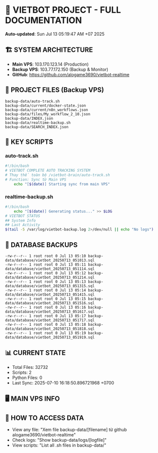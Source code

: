 # 🤖 VIETBOT PROJECT - FULL DOCUMENTATION
**Auto-updated**: Sun Jul 13 05:19:47 AM +07 2025

## 🏗️ SYSTEM ARCHITECTURE
- **Main VPS**: 103.170.123.14 (Production)
- **Backup VPS**: 103.77.172.150 (Backup & Monitor)
- **GitHub**: https://github.com/alogame3690/vietbot-realtime

## 📁 PROJECT FILES (Backup VPS)
```
backup-data/auto-track.sh
backup-data/current/docker-state.json
backup-data/current/n8n_workflows.json
backup-data/files/My_workflow_2_10.json
backup-data/INDEX.json
backup-data/realtime-backup.sh
backup-data/SEARCH_INDEX.json
```

## 🔧 KEY SCRIPTS
### auto-track.sh
```bash
#!/bin/bash
# VIETBOT COMPLETE AUTO TRACKING SYSTEM
# Thay thế toàn bộ /vietbot-brain/auto-track.sh
# Function: Sync từ Main VPS
    echo "[$(date)] Starting sync from main VPS"
```
### realtime-backup.sh
```bash
#!/bin/bash
    echo "[$(date)] Generating status..." >> $LOG
# VIETBOT STATUS
## System Info
## Last Activity
$(tail -5 /var/log/vietbot-backup.log 2>/dev/null || echo "No logs")
```

## 💾 DATABASE BACKUPS
```
-rw-r--r-- 1 root root 0 Jul 13 05:10 backup-data/database/vietbot_20250713_051013.sql
-rw-r--r-- 1 root root 0 Jul 13 05:11 backup-data/database/vietbot_20250713_051114.sql
-rw-r--r-- 1 root root 0 Jul 13 05:12 backup-data/database/vietbot_20250713_051214.sql
-rw-r--r-- 1 root root 0 Jul 13 05:13 backup-data/database/vietbot_20250713_051315.sql
-rw-r--r-- 1 root root 0 Jul 13 05:14 backup-data/database/vietbot_20250713_051415.sql
-rw-r--r-- 1 root root 0 Jul 13 05:15 backup-data/database/vietbot_20250713_051516.sql
-rw-r--r-- 1 root root 0 Jul 13 05:16 backup-data/database/vietbot_20250713_051617.sql
-rw-r--r-- 1 root root 0 Jul 13 05:17 backup-data/database/vietbot_20250713_051717.sql
-rw-r--r-- 1 root root 0 Jul 13 05:18 backup-data/database/vietbot_20250713_051818.sql
-rw-r--r-- 1 root root 0 Jul 13 05:19 backup-data/database/vietbot_20250713_051919.sql
```

## 📊 CURRENT STATE
- Total Files: 32732
- Scripts: 2
- Python Files: 0
- Last Sync: 2025-07-10 16:18:50.896721968 +0700

## 🖥️ MAIN VPS INFO


## 🚨 HOW TO ACCESS DATA
- View any file: "Xem file backup-data/[filename] từ github alogame3690/vietbot-realtime"
- Check logs: "Show backup-data/logs/[logfile]"
- View scripts: "List all .sh files in backup-data/"
